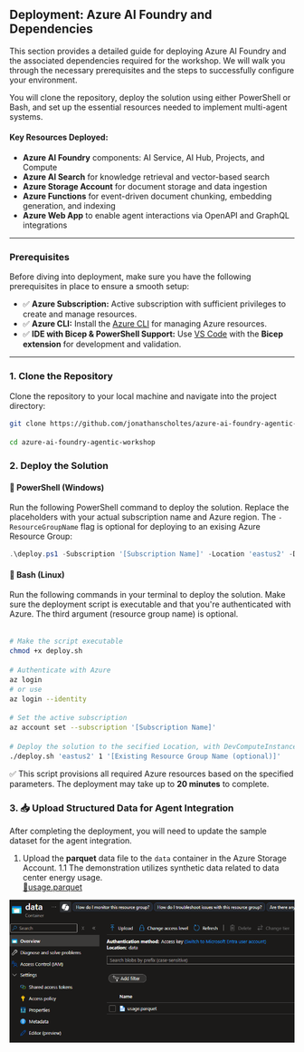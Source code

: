 ## Deployment: Azure AI Foundry and Dependencies

This section provides a detailed guide for deploying Azure AI Foundry and the associated dependencies required for the workshop. We will walk you through the necessary prerequisites and the steps to successfully configure your environment.

You will clone the repository, deploy the solution using either PowerShell or Bash, and set up the essential resources needed to implement multi-agent systems.

#### Key Resources Deployed:
- **Azure AI Foundry** components: AI Service, AI Hub, Projects, and Compute  
- **Azure AI Search** for knowledge retrieval and vector-based search  
- **Azure Storage Account** for document storage and data ingestion  
- **Azure Functions** for event-driven document chunking, embedding generation, and indexing  
- **Azure Web App** to enable agent interactions via OpenAPI and GraphQL integrations

--- 

### **Prerequisites**
Before diving into deployment, make sure you have the following prerequisites in place to ensure a smooth setup:
- ✅ **Azure Subscription:** Active subscription with sufficient privileges to create and manage resources.  
- ✅ **Azure CLI:** Install the [Azure CLI](https://learn.microsoft.com/en-us/cli/azure/get-started-with-azure-cli) for managing Azure resources.  
- ✅ **IDE with Bicep & PowerShell Support:** Use [VS Code](https://code.visualstudio.com/download) with the **Bicep extension** for development and validation.  

---

### **1. Clone the Repository**
Clone the repository to your local machine and navigate into the project directory:

```bash
git clone https://github.com/jonathanscholtes/azure-ai-foundry-agentic-workshop.git

cd azure-ai-foundry-agentic-workshop
```


### 2. Deploy the Solution  

#### 🔹 PowerShell (Windows)

Run the following PowerShell command to deploy the solution. Replace the placeholders with your actual subscription name and Azure region. The `-ResourceGroupName` flag is optional for deploying to an exising Azure Resource Group:

```powershell
.\deploy.ps1 -Subscription '[Subscription Name]' -Location 'eastus2' -DevComputeInstances 1 -ResourceGroupName '[Name of existing resource group (optional)]'
```

#### 🔹 Bash (Linux)

Run the following commands in your terminal to deploy the solution.
Make sure the deployment script is executable and that you're authenticated with Azure.
The third argument (resource group name) is optional.

```bash

# Make the script executable
chmod +x deploy.sh

# Authenticate with Azure
az login
# or use
az login --identity

# Set the active subscription
az account set --subscription '[Subscription Name]'

# Deploy the solution to the secified Location, with DevComputeInstances
./deploy.sh 'eastus2' 1 '[Existing Resource Group Name (optional)]'
```

✅ This script provisions all required Azure resources based on the specified parameters. The deployment may take up to **20 minutes** to complete.



### 3. 📥 Upload Structured Data for Agent Integration

After completing the deployment, you will need to update the sample dataset for the agent integration.

1. Upload the **parquet** data file to the `data` container in the Azure Storage Account.
    1.1 The demonstration utilizes synthetic data related to data center energy usage.  
[📄usage.parquet](../data/usage.parquet)


![Load Data](../media/storage-account-data.png)


  